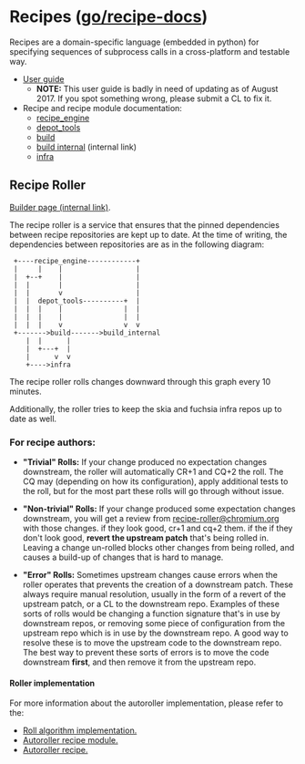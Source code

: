 # Recipes ([go/recipe-docs](http://go/recipe-docs))

Recipes are a domain-specific language (embedded in python) for specifying
sequences of subprocess calls in a cross-platform and testable way.

* [User guide](https://chromium.googlesource.com/external/github.com/luci/recipes-py/+/master/doc/user_guide.md)
  * **NOTE:** This user guide is badly in need of updating as of August 2017. If
    you spot something wrong, please submit a CL to fix it.
* Recipe and recipe module documentation:
  * [recipe_engine](https://chromium.googlesource.com/infra/luci/recipes-py.git/+/master/README.recipes.md)
  * [depot_tools](https://chromium.googlesource.com/chromium/tools/depot_tools.git/+/master/recipes/README.recipes.md)
  * [build](https://chromium.googlesource.com/chromium/tools/build.git/+/master/scripts/slave/README.recipes.md)
  * [build internal](https://chrome-internal.googlesource.com/chrome/tools/build_limited/scripts/slave.git/+/master/README.recipes.md) (internal link)
  * [infra](https://chromium.googlesource.com/infra/infra.git/+/master/recipes/README.recipes.md)

## Recipe Roller

[Builder page (internal link)](https://uberchromegw.corp.google.com/i/internal.infra.cron/builders/recipe-autoroller-internal).

The recipe roller is a service that ensures that the pinned dependencies between
recipe repositories are kept up to date.  At the time of writing, the
dependencies between repositories are as in the following diagram:


     +----recipe_engine------------+
     |     |    |                  |
     |  +--+    |                  |
     |  |       |                  |
     |  |       v                  |
     |  |  depot_tools----------+  |
     |  |  |    |               |  |
     |  |  |    |               |  |
     |  |  |    v               v  v
     +------->build------->build_internal
        |  |      |
        |  +---+  |
        |      v  v
        +---->infra


The recipe roller rolls changes downward through this graph every 10 minutes.

Additionally, the roller tries to keep the skia and fuchsia infra repos up to
date as well.

### For recipe authors:

 * **"Trivial" Rolls:** If your change produced no expectation changes
   downstream, the roller will automatically CR+1 and CQ+2 the roll. The CQ may
   (depending on how its configuration), apply additional tests to the roll, but
   for the most part these rolls will go through without issue.

 * **"Non-trivial" Rolls:** If your change produced some expectation changes
   downstream, you will get a review from recipe-roller@chromium.org with those
   changes. if they look good, cr+1 and cq+2 them. if the if they don't look
   good, **revert the upstream patch** that's being rolled in. Leaving a change
   un-rolled blocks other changes from being rolled, and causes a build-up of
   changes that is hard to manage.

 * **"Error" Rolls:** Sometimes upstream changes cause errors when the roller
   operates that prevents the creation of a downstream patch. These always
   require manual resolution, usually in the form of a revert of the upstream
   patch, or a CL to the downstream repo. Examples of these sorts of rolls would
   be changing a function signature that's in use by downstream repos, or
   removing some piece of configuration from the upstream repo which is in use
   by the downstream repo. A good way to resolve these is to move the upstream
   code to the downstream repo. The best way to prevent these sorts of errors is
   to move the code downstream **first**, and then remove it from the upstream
   repo.


#### Roller implementation

For more information about the autoroller implementation, please refer to the:
  * [Roll algorithm implementation.](https://chromium.googlesource.com/infra/luci/recipes-py/+/master/recipe_engine/autoroll_impl/candidate_algorithm.py)
  * [Autoroller recipe module.](/recipes/README.recipes.md#recipe_modules-recipe_autoroller)
  * [Autoroller recipe.](/recipes/README.recipes.md#recipes-recipe_autoroller)

